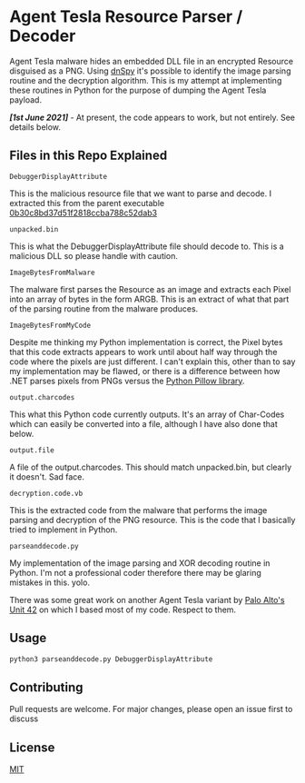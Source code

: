 # Agent Tesla Resource Parser / Decoder

Agent Tesla malware hides an embedded DLL file in an encrypted Resource disguised as a PNG. Using [dnSpy](https://github.com/dnSpy/dnSpy) it's possible to identify the image parsing routine and the decryption algorithm. This is my attempt at implementing these routines in Python for the purpose of dumping the Agent Tesla payload.

***[1st June 2021]*** - At present, the code appears to work, but not entirely. See details below.

## Files in this Repo Explained

```DebuggerDisplayAttribute```

This is the malicious resource file that we want to parse and decode. I extracted this from the parent executable [0b30c8bd37d51f2818ccba788c52dab3](https://www.virustotal.com/gui/file/acc6e87935368643d87179159fd49c31cb9ae2ad41472dc5f531612390fb6c6d/detection)

```unpacked.bin```

This is what the DebuggerDisplayAttribute file should decode to. This is a malicious DLL so please handle with caution.

```ImageBytesFromMalware```

The malware first parses the Resource as an image and extracts each Pixel into an array of bytes in the form ARGB. This is an extract of what that part of the parsing routine from the malware produces.

```ImageBytesFromMyCode```

Despite me thinking my Python implementation is correct, the Pixel bytes that this code extracts appears to work until about half way through the code where the pixels are just different. I can't explain this, other than to say my implementation may be flawed, or there is a difference between how .NET parses pixels from PNGs versus the [Python Pillow library](https://pillow.readthedocs.io/en/stable/).

```output.charcodes```

This what this Python code currently outputs. It's an array of Char-Codes which can easily be converted into a file, although I have also done that below.

```output.file```

A file of the output.charcodes. This should match unpacked.bin, but clearly it doesn't. Sad face.

```decryption.code.vb```

This is the extracted code from the malware that performs the image parsing and decryption of the PNG resource. This is the code that I basically tried to implement in Python.


```parseanddecode.py```

My implementation of the image parsing and XOR decoding routine in Python. I'm not a professional coder therefore there may be glaring mistakes in this. yolo. 

There was some great work on another Agent Tesla variant by [Palo Alto's Unit 42](https://unit42.paloaltonetworks.com/unit42-analyzing-various-layers-agentteslas-packing/) on which I based most of my code. Respect to them.

## Usage

```bash
python3 parseanddecode.py DebuggerDisplayAttribute
```

## Contributing
Pull requests are welcome. For major changes, please open an issue first to discuss

## License
[MIT](https://choosealicense.com/licenses/mit/)